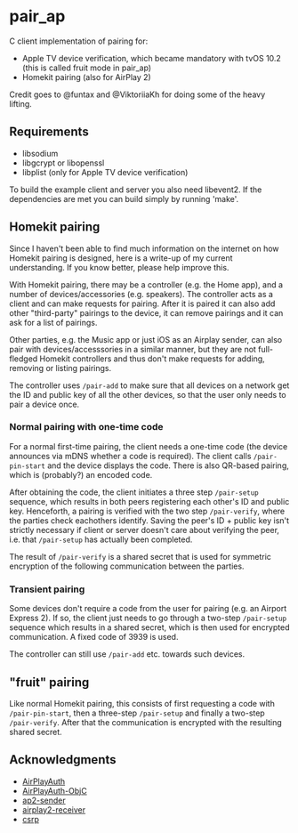 # pair_ap
C client implementation of pairing for:
* Apple TV device verification, which became mandatory with tvOS 10.2 (this is
  called fruit mode in pair_ap)
* Homekit pairing (also for AirPlay 2)

Credit goes to @funtax and @ViktoriiaKh for doing some of the heavy lifting.

## Requirements
- libsodium
- libgcrypt or libopenssl
- libplist (only for Apple TV device verification)

To build the example client and server you also need libevent2. If the
dependencies are met you can build simply by running 'make'.

## Homekit pairing
Since I haven't been able to find much information on the internet on how
Homekit pairing is designed, here is a write-up of my current understanding. If
you know better, please help improve this.

With Homekit pairing, there may be a controller (e.g. the Home app), and a
number of devices/accessories (e.g. speakers). The controller acts as a client
and can make requests for pairing. After it is paired it can also add other
"third-party" pairings to the device, it can remove pairings and it can ask for
a list of pairings.

Other parties, e.g. the Music app or just iOS as an Airplay sender, can also
pair with devices/accesssories in a similar manner, but they are not full-
fledged Homekit controllers and thus don't make requests for adding, removing
or listing pairings.

The controller uses `/pair-add` to make sure that all devices on a network get
the ID and public key of all the other devices, so that the user only needs to
pair a device once.

### Normal pairing with one-time code
For a normal first-time pairing, the client needs a one-time code (the device
announces via mDNS whether a code is required). The client calls
`/pair-pin-start` and the device displays the code. There is also QR-based
pairing, which is (probably?) an encoded code.

After obtaining the code, the client initiates a three step `/pair-setup`
sequence, which results in both peers registering each other's ID and public
key. Henceforth, a pairing is verified with the two step `/pair-verify`, where
the parties check eachothers identify. Saving the peer's ID + public key isn't
strictly necessary if client or server doesn't care about verifying the peer,
i.e. that `/pair-setup` has actually been completed.

The result of `/pair-verify` is a shared secret that is used for symmetric
encryption of the following communication between the parties.

### Transient pairing
Some devices don't require a code from the user for pairing (e.g. an Airport
Express 2). If so, the client just needs to go through a two-step `/pair-setup`
sequence which results in a shared secret, which is then used for encrypted
communication. A fixed code of 3939 is used.

The controller can still use `/pair-add` etc. towards such devices.

## "fruit" pairing
Like normal Homekit pairing, this consists of first requesting a code with
`/pair-pin-start`, then a three-step `/pair-setup` and finally a two-step
`/pair-verify`. After that the communication is encrypted with the resulting
shared secret.


## Acknowledgments
- [AirPlayAuth](https://github.com/funtax/AirPlayAuth)
- [AirPlayAuth-ObjC](https://github.com/ViktoriiaKh/AirPlayAuth-ObjC)
- [ap2-sender](https://github.com/ViktoriiaKh/ap2-sender)
- [airplay2-receiver](https://github.com/ckdo/airplay2-receiver)
- [csrp](https://github.com/cocagne/csrp)
